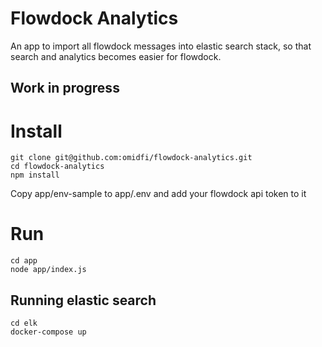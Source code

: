 # Flowdock Analytics

An app to import all flowdock messages into elastic search stack, so that search and analytics becomes easier for flowdock.

## Work in progress


# Install
```
git clone git@github.com:omidfi/flowdock-analytics.git
cd flowdock-analytics
npm install
```
Copy app/env-sample to app/.env and add your flowdock api token to it

# Run
```
cd app
node app/index.js
```

## Running elastic search
```
cd elk
docker-compose up
```
